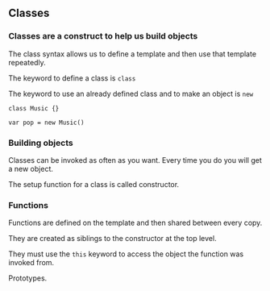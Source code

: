 ## Classes

### Classes are a construct to help us build objects

The class syntax allows us to define a template and then use that template repeatedly.

The keyword to define a class is `class`

The keyword to use an already defined class and to make an object is `new`

`class Music {}`

`var pop = new Music()`

### Building objects

Classes can be invoked as often as you want.  Every time you do you will get a new object.

The setup function for a class is called constructor.

### Functions

Functions are defined on the template and then shared between every copy.

They are created as siblings to the constructor at the top level.

They must use the `this` keyword to access the object the function was invoked from.


Prototypes. 
